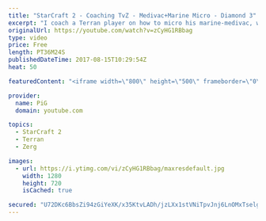 ```yaml
---
title: "StarCraft 2 - Coaching TvZ - Medivac+Marine Micro - Diamond 3"
excerpt: "I coach a Terran player on how to micro his marine-medivac, with a focus on manually flying medivacs over marines to allow hot pickups during fights. -- Watch live at https://www.twitch.tv/x5_pig"
originalUrl: https://youtube.com/watch?v=zCyHG1RBbag
type: video
price: Free
length: PT36M24S
publishedDateTime: 2017-08-15T10:29:54Z
heat: 50

featuredContent: "<iframe width=\"800\" height=\"500\" frameborder=\"0\" src=\"https://www.youtube.com/embed/zCyHG1RBbag\" allow=\"accelerometer; autoplay; encrypted-media; gyroscope; picture-in-picture\" allowfullscreen></iframe>"

provider:
  name: PiG
  domain: youtube.com

topics:
  - StarCraft 2
  - Terran
  - Zerg

images:
  - url: https://i.ytimg.com/vi/zCyHG1RBbag/maxresdefault.jpg
    width: 1280
    height: 720
    isCached: true

secured: "U72DKc6BbsZi94zGiYeXK/x35KtvLADh/jzLXx1stVNiTpvJnj6LnOMxTselgBKoodV82iEz5+XM+P12Nys9O7kPz5WXooCrFcWfsCyZN7Dgb03w9tnzmQxh7Exbl1zBALso2sStmOShlg4Zs5i7J5HCAYlLZdss15RTMnKeUV6k9zyfBOvDr/b3SMXkiX8NFqDjIMsW8iMY2MSwFyha/5X8m/uIUH1ivDrukW/BD/42+Mb5GSVvhRrt9GEC5lhzWrnTqcTlwKpTL45++OgnGG5msQLpYwi19sxkmGnqDuAZkikKKz63nDtSU37T0eiavltYT879JY7j8ggDiQ7gXVXHxbMKeBp63H8O2l2JfWXWgZ+7z/SDZgNsm+tPlWXQ3UYPZELogxcOorWi+bVj97u9FclkwjkgVjZ1ho0LOyc=;tRmHvOlkXNgrn48dYSkTbQ=="
---
```


